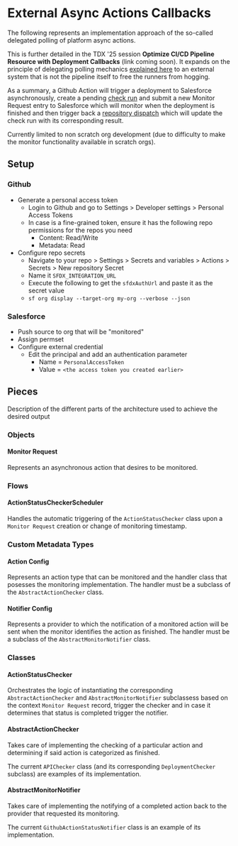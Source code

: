 # External Async Actions Callbacks

The following represents an implementation approach of the so-called delegated polling of platform async actions.

This is further detailed in the TDX '25 session **Optimize CI/CD Pipeline Resource with Deployment Callbacks** (link coming soon). 
It expands on the principle of delegating polling mechanics [explained here](https://github.com/jonathanwiesel/sfdc-deploy-checker) to an external system that is not the pipeline itself to free the runners from hogging.

As a summary, a Github Action will trigger a deployment to Salesforce asynchronously, create a pending [check run](https://docs.github.com/en/pull-requests/collaborating-with-pull-requests/collaborating-on-repositories-with-code-quality-features/about-status-checks) and submit a new Monitor Request entry to Salesforce which will monitor when the deployment is finished and then trigger back a [repository dispatch](https://docs.github.com/en/webhooks/webhook-events-and-payloads#repository_dispatch) which will update the check run with its corresponding result.

Currently limited to non scratch org development (due to difficulty to make the monitor functionality available in scratch orgs).

## Setup

### Github

-   Generate a personal access token
    -   Login to Github and go to Settings > Developer settings > Personal Access Tokens
    -   In case is a fine-grained token, ensure it has the following repo permissions for the repos you need
        -   Content: Read/Write
        -   Metadata: Read
-   Configure repo secrets
    -   Navigate to your repo > Settings > Secrets and variables > Actions > Secrets > New repository Secret
    -   Name it `SFDX_INTEGRATION_URL`
    -   Execute the following to get the `sfdxAuthUrl` and paste it as the secret value
    -   `sf org display --target-org my-org --verbose --json`

### Salesforce

-   Push source to org that will be "monitored"
-   Assign permset
-   Configure external credential
    -   Edit the principal and add an authentication parameter
        -   Name = `PersonalAccessToken`
        -   Value = `<the access token you created earlier>`

## Pieces

Description of the different parts of the architecture used to achieve the desired output

### Objects

#### Monitor Request

Represents an asynchronous action that desires to be monitored.

### Flows

#### ActionStatusCheckerScheduler

Handles the automatic triggering of the `ActionStatusChecker` class upon a `Monitor Request` creation or change of monitoring timestamp.

### Custom Metadata Types

#### Action Config

Represents an action type that can be monitored and the handler class that posesses the monitoring implementation. The handler must be a subclass of the `AbstractActionChecker` class.

#### Notifier Config

Represents a provider to which the notification of a monitored action will be sent when the monitor identifies the action as finished. The handler must be a subclass of the `AbstractMonitorNotifier` class.

### Classes

#### ActionStatusChecker

Orchestrates the logic of instantiating the corresponding `AbstractActionChecker` and `AbstractMonitorNotifier` subclassess based on the context `Monitor Request` record, trigger the checker and in case it determines that status is completed trigger the notifier.

#### AbstractActionChecker

Takes care of implementing the checking of a particular action and determining if said action is categorized as finished. 

The current `APIChecker` class (and its corresponding `DeploymentChecker` subclass) are examples of its implementation.

#### AbstractMonitorNotifier

Takes care of implementing the notifying of a completed action back to the provider that requested its monitoring. 

The current `GithubActionStatusNotifier` class is an example of its implementation.